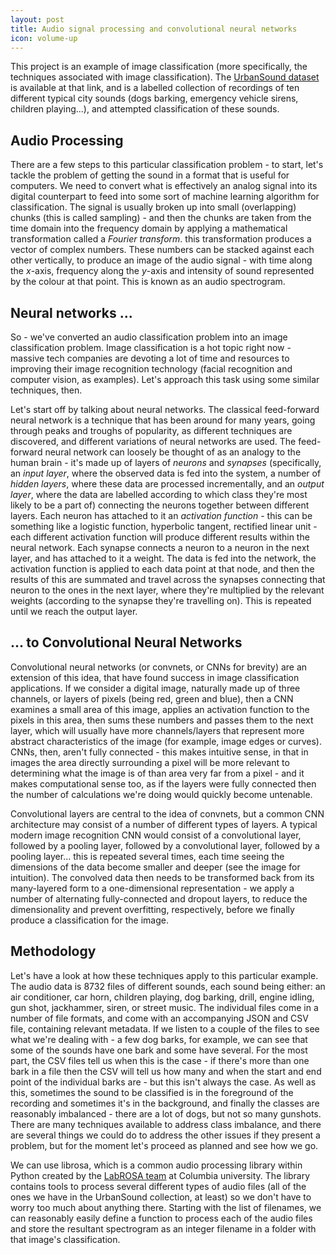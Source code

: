 ```yaml
---
layout: post
title: Audio signal processing and convolutional neural networks
icon: volume-up
---
```


This project is an example of image classification (more specifically, the techniques associated with image classification). The [UrbanSound dataset](http://www.telegraph.co.uk/travel/destinations/europe/united-kingdom/england/london/articles/Which-foreign-passports-are-most-common-in-London/) is available at that link, and is a labelled collection of recordings of ten different typical city sounds (dogs barking, emergency vehicle sirens, children playing...), and attempted classification of these sounds.

## Audio Processing

There are a few steps to this particular classification problem - to start, let's tackle the problem of getting the sound in a format that is useful for computers. We need to convert what is effectively an analog signal into its digital counterpart to feed into some sort of machine learning algorithm for classification. The signal is usually broken up into small (overlapping) chunks (this is called sampling) - and then the chunks are taken from the time domain into the frequency domain by applying a mathematical transformation called a *Fourier transform*. this transformation produces a vector of complex numbers. These numbers can be stacked against each other vertically, to produce an image of the audio signal - with time along the *x*-axis, frequency along the *y*-axis and intensity of sound represented by the colour at that point. This is known as an audio spectrogram.

## Neural networks ...

So - we've converted an audio classification problem into an image classification problem. Image classification is a hot topic right now - massive tech companies are devoting a lot of time and resources to improving their image recognition technology (facial recognition and computer vision, as examples). Let's approach this task using some similar techniques, then.

Let's start off by talking about neural networks. The classical feed-forward neural network is a technique that has been around for many years, going through peaks and troughs of popularity, as different techniques are discovered, and different variations of neural networks are used. The feed-forward neural network can loosely be thought of as an analogy to the human brain - it's made up of layers of *neurons* and *synapses* (specifically, an *input layer*, where the observed data is fed into the system, a number of *hidden layers*, where these data are processed incrementally, and an *output layer*, where the data are labelled according to which class they're most likely to be a part of)  connecting the neurons together between different layers. Each neuron has attached to it an *activation function* - this can be something like a logistic function, hyperbolic tangent, rectified linear unit - each different activation function will produce different results within the neural network. Each synapse connects a neuron to a neuron in the next layer, and has attached to it a weight. The data is fed into the network, the activation function is applied to each data point at that node, and then the results of this are summated and travel across the synapses connecting that neuron to the ones in the next layer, where they're multiplied by the relevant weights (according to the synapse they're travelling on). This is repeated until we reach the output layer.

## ... to Convolutional Neural Networks

Convolutional neural networks (or convnets, or CNNs for brevity) are an extension of this idea, that have found success in image classification applications. If we consider a digital image, naturally made up of three channels, or layers of pixels (being red, green and blue), then a CNN examines a small area of this image, applies an activation function to the pixels in this area, then sums these numbers and passes them to the next layer, which will usually have more channels/layers that represent more abstract characteristics of the image (for example, image edges or curves). CNNs, then, aren't fully connected - this makes intuitive sense, in that in images the area directly surrounding a pixel will be more relevant to determining what the image is of than area very far from a pixel - and it makes computational sense too, as if the layers were fully connected then the number of calculations we're doing would quickly become untenable.

Convolutional layers are central to the idea of convnets, but a common CNN architecture may consist of a number of different types of layers. A typical modern image recognition CNN would consist of a convolutional layer, followed by a pooling layer, followed by a convolutional layer, followed by a pooling layer... this is repeated several times, each time seeing the dimensions of the data become smaller and deeper (see the image for intuition). The convolved data then needs to be transformed back from its many-layered form to a one-dimensional representation - we apply a number of alternating fully-connected and dropout layers, to reduce the dimensionality and prevent overfitting, respectively, before we finally produce a classification for the image.

## Methodology

Let's have a look at how these techniques apply to this particular example. The audio data is 8732 files of different sounds, each sound being either: an air conditioner, car horn, children playing, dog barking, drill, engine idling, gun shot, jackhammer, siren, or street music. The individual files come in a number of file formats, and come with an accompanying JSON and CSV file, containing relevant metadata. If we listen to a couple of the files to see what we're dealing with - a few dog barks, for example, we can see that some of the sounds have one bark and some have several. For the most part, the CSV files tell us when this is the case - if there's more than one bark in a file then the CSV will tell us how many and when the start and end point of the individual barks are - but this isn't always the case. As well as this, sometimes the sound to be classified is in the foreground of the recording and sometimes it's in the background, and finally the classes are reasonably imbalanced - there are a lot of dogs, but not so many gunshots. There are many techniques available to address class imbalance, and there are several things we could do to address the other issues if they present a problem, but for the moment let's proceed as planned and see how we go.

We can use librosa, which is a common audio processing library within Python created by the [LabROSA team](https://labrosa.ee.columbia.edu/) at Columbia university. The library contains tools to process several different types of audio files (all of the ones we have in the UrbanSound collection, at least) so we don't have to worry too much about anything there. Starting with the list of filenames, we can reasonably easily define a function to process each of the audio files and store the resultant spectrogram as an integer filename in a folder with that image's classification.

```python


```
